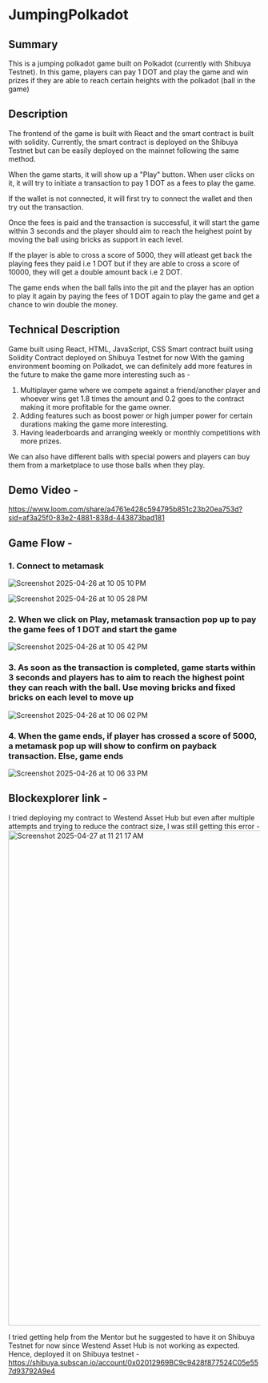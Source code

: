 # JumpingPolkadot

## Summary
This is a jumping polkadot game built on Polkadot (currently with Shibuya Testnet). In this game, players can pay 1 DOT and play the game and win prizes if they are able to reach certain heights with the polkadot (ball in the game)

## Description
The frontend of the game is built with React and the smart contract is built with solidity.
Currently, the smart contract is deployed on the Shibuya Testnet but can be easily deployed on the mainnet following the same method.

When the game starts, it will show up a "Play" button. When user clicks on it, it will try to initiate a transaction to pay 1 DOT as a fees to play the game.

If the wallet is not connected, it will first try to connect the wallet and then try out the transaction.

Once the fees is paid and the transaction is successful, it will start the game within 3 seconds and the player should aim to reach the heighest point by moving the ball using bricks as support in each level.

If the player is able to cross a score of 5000, they will atleast get back the playing fees they paid i.e 1 DOT but if they are able to cross a score of 10000, they will get a double amount back i.e 2 DOT.

The game ends when the ball falls into the pit and the player has an option to play it again by paying the fees of 1 DOT again to play the game and get a chance to win double the money.

## Technical Description
Game built using React, HTML, JavaScript, CSS
Smart contract built using Solidity
Contract deployed on Shibuya Testnet for now
With the gaming environment booming on Polkadot, we can definitely add more features in the future to make the game more interesting such as -  
1. Multiplayer game where we compete against a friend/another player and whoever wins get 1.8 times the amount and 0.2 goes to the contract making it more profitable for the game owner.
2. Adding features such as boost power or high jumper power for certain durations making the game more interesting.
3. Having leaderboards and arranging weekly or monthly competitions with more prizes.

We can also have different balls with special powers and players can buy them from a marketplace to use those balls when they play.

## Demo Video - 
https://www.loom.com/share/a4761e428c594795b851c23b20ea753d?sid=af3a25f0-83e2-4881-838d-443873bad181

## Game Flow - 

### 1. Connect to metamask
![Screenshot 2025-04-26 at 10 05 10 PM](https://github.com/user-attachments/assets/57ce91e0-90cd-4bb5-9a59-60f941874c63)


![Screenshot 2025-04-26 at 10 05 28 PM](https://github.com/user-attachments/assets/528a4d30-454d-48df-99bb-9eca608dcfc5)



### 2. When we click on Play, metamask transaction pop up to pay the game fees of 1 DOT and start the game

![Screenshot 2025-04-26 at 10 05 42 PM](https://github.com/user-attachments/assets/5779d87e-93f8-471e-955d-cebb0f2e5f7c)


### 3. As soon as the transaction is completed, game starts within 3 seconds and players has to aim to reach the highest point they can reach with the ball. Use moving bricks and fixed bricks on each level to move up


![Screenshot 2025-04-26 at 10 06 02 PM](https://github.com/user-attachments/assets/c932de42-cc0d-44a5-9ed4-518722ee304e)



### 4. When the game ends, if player has crossed a score of 5000, a metamask pop up will show to confirm on payback transaction. Else, game ends

![Screenshot 2025-04-26 at 10 06 33 PM](https://github.com/user-attachments/assets/6e10e78c-80d8-4866-85e2-e1881abb6c06)


## Blockexplorer link - 
I tried deploying my contract to Westend Asset Hub but even after multiple attempts and trying to reduce the contract size, I was still getting this error - 
<img width="990" alt="Screenshot 2025-04-27 at 11 21 17 AM" src="https://github.com/user-attachments/assets/9cc843c3-0171-459d-bc9a-78f38781b117" />

I tried getting help from the Mentor but he suggested to have it on Shibuya Testnet for now since Westend Asset Hub is not working as expected.
Hence, deployed it on Shibuya testnet - 
https://shibuya.subscan.io/account/0x02012969BC9c9428f877524C05e557d93792A9e4


